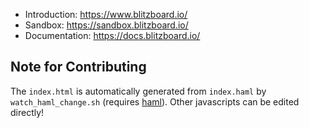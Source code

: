 - Introduction: https://www.blitzboard.io/
- Sandbox: https://sandbox.blitzboard.io/
- Documentation: https://docs.blitzboard.io/

## Note for Contributing

The `index.html` is automatically generated from `index.haml` by `watch_haml_change.sh` (requires [haml](https://github.com/haml/haml)).
Other javascripts can be edited directly!
